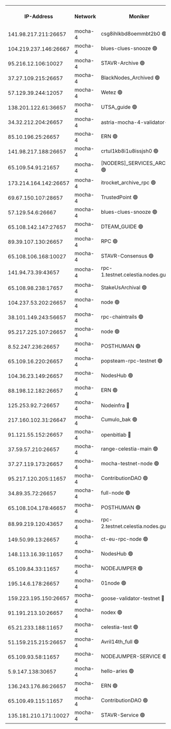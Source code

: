 


<table><tr><th>IP-Address</th><th>Network</th><th>Moniker</th><th>Latest Block Height</th><th>Earliest Block Height</th><th>Catching Up</th><th>Tx Index</th><th>Voting Power</th><th>Version</th><th>Scan Time</th></tr><tr><td>141.98.217.211:26657</td><td>mocha-4</td><td>csg8ihlkbd8oemmbt2b0 🟢</td><td>3029123</td><td>1</td><td>False</td><td>on</td><td>0</td><td>2.3.0</td><td>2024-10-30T07:27:34.282585915UTC</td></tr><tr><td>104.219.237.146:26667</td><td>mocha-4</td><td>blues-clues-snooze 🟢</td><td>3029123</td><td>1</td><td>False</td><td>off</td><td>0</td><td>2.2.0</td><td>2024-10-30T07:27:35.037922236UTC</td></tr><tr><td>95.216.12.106:10027</td><td>mocha-4</td><td>STAVR-Archive 🟢</td><td>3029123</td><td>1</td><td>False</td><td>on</td><td>0</td><td>2.3.0</td><td>2024-10-30T07:27:39.596276527UTC</td></tr><tr><td>37.27.109.215:26657</td><td>mocha-4</td><td>BlackNodes_Archived 🟢</td><td>3029123</td><td>1</td><td>False</td><td>off</td><td>0</td><td>2.3.0</td><td>2024-10-30T07:27:44.098596395UTC</td></tr><tr><td>57.129.39.244:12057</td><td>mocha-4</td><td>Wetez 🟢</td><td>3029123</td><td>1</td><td>False</td><td>off</td><td>0</td><td>2.3.0</td><td>2024-10-30T07:27:44.474090465UTC</td></tr><tr><td>138.201.122.61:36657</td><td>mocha-4</td><td>UTSA_guide 🟢</td><td>3029124</td><td>1</td><td>False</td><td>on</td><td>0</td><td>2.3.0</td><td>2024-10-30T07:27:46.929447879UTC</td></tr><tr><td>34.32.212.204:26657</td><td>mocha-4</td><td>astria-mocha-4-validator-1 🔴</td><td>3029124</td><td>1</td><td>False</td><td>on</td><td>10509044</td><td>2.2.0-arabica</td><td>2024-10-30T07:27:47.352535469UTC</td></tr><tr><td>85.10.196.25:26657</td><td>mocha-4</td><td>ERN 🟢</td><td>3029124</td><td>1</td><td>False</td><td>off</td><td>0</td><td>2.3.0</td><td>2024-10-30T07:27:55.987996969UTC</td></tr><tr><td>141.98.217.188:26657</td><td>mocha-4</td><td>crtul1kb8i1u8issjsh0 🟢</td><td>3029125</td><td>1</td><td>False</td><td>on</td><td>0</td><td>2.3.0</td><td>2024-10-30T07:28:02.970551809UTC</td></tr><tr><td>65.109.54.91:21657</td><td>mocha-4</td><td>[NODERS]_SERVICES_ARCHIVE 🟢</td><td>3029127</td><td>1</td><td>False</td><td>on</td><td>0</td><td>2.2.0-arabica</td><td>2024-10-30T07:28:22.762320685UTC</td></tr><tr><td>173.214.164.142:26657</td><td>mocha-4</td><td>itrocket_archive_rpc 🟢</td><td>3029128</td><td>1</td><td>False</td><td>on</td><td>0</td><td>2.3.0</td><td>2024-10-30T07:28:37.237790990UTC</td></tr><tr><td>69.67.150.107:28657</td><td>mocha-4</td><td>TrustedPoint 🟢</td><td>3029129</td><td>1</td><td>False</td><td>on</td><td>0</td><td>2.3.0</td><td>2024-10-30T07:28:50.666604735UTC</td></tr><tr><td>57.129.54.6:26667</td><td>mocha-4</td><td>blues-clues-snooze 🟢</td><td>3029129</td><td>1</td><td>False</td><td>off</td><td>0</td><td>2.2.0</td><td>2024-10-30T07:28:55.533435145UTC</td></tr><tr><td>65.108.142.147:27657</td><td>mocha-4</td><td>DTEAM_GUIDE 🟢</td><td>3029132</td><td>1</td><td>False</td><td>on</td><td>0</td><td>2.3.0</td><td>2024-10-30T07:29:28.360380725UTC</td></tr><tr><td>89.39.107.130:26657</td><td>mocha-4</td><td>RPC 🟢</td><td>3029132</td><td>1</td><td>False</td><td>on</td><td>0</td><td>2.3.0</td><td>2024-10-30T07:29:28.691393749UTC</td></tr><tr><td>65.108.106.168:10027</td><td>mocha-4</td><td>STAVR-Consensus 🟢</td><td>3029135</td><td>1</td><td>False</td><td>on</td><td>0</td><td>2.3.0</td><td>2024-10-30T07:29:53.338707842UTC</td></tr><tr><td>141.94.73.39:43657</td><td>mocha-4</td><td>rpc-1.testnet.celestia.nodes.guru 🟢</td><td>3029136</td><td>1</td><td>False</td><td>off</td><td>0</td><td>2.3.0</td><td>2024-10-30T07:30:07.220210145UTC</td></tr><tr><td>65.108.98.238:17657</td><td>mocha-4</td><td>StakeUsArchival 🟢</td><td>3029136</td><td>1</td><td>False</td><td>off</td><td>0</td><td>2.3.0</td><td>2024-10-30T07:30:07.648332289UTC</td></tr><tr><td>104.237.53.202:26657</td><td>mocha-4</td><td>node 🟢</td><td>3029136</td><td>1</td><td>False</td><td>on</td><td>0</td><td>2.3.0</td><td>2024-10-30T07:30:11.076752428UTC</td></tr><tr><td>38.101.149.243:56657</td><td>mocha-4</td><td>rpc-chaintrails 🟢</td><td>3029136</td><td>1</td><td>False</td><td>on</td><td>0</td><td>2.3.0</td><td>2024-10-30T07:30:14.578021154UTC</td></tr><tr><td>95.217.225.107:26657</td><td>mocha-4</td><td>node 🟢</td><td>3029136</td><td>1</td><td>False</td><td>on</td><td>0</td><td>2.3.0</td><td>2024-10-30T07:30:15.411944995UTC</td></tr><tr><td>8.52.247.236:26657</td><td>mocha-4</td><td>POSTHUMAN 🟢</td><td>3029137</td><td>1</td><td>False</td><td>on</td><td>0</td><td>2.3.0</td><td>2024-10-30T07:30:20.515978995UTC</td></tr><tr><td>65.109.16.220:26657</td><td>mocha-4</td><td>popsteam-rpc-testnet 🟢</td><td>3029138</td><td>1</td><td>False</td><td>on</td><td>0</td><td>2.3.0</td><td>2024-10-30T07:30:36.837508091UTC</td></tr><tr><td>104.36.23.149:26657</td><td>mocha-4</td><td>NodesHub 🟢</td><td>3029139</td><td>1</td><td>False</td><td>on</td><td>0</td><td>2.3.0</td><td>2024-10-30T07:30:43.220503166UTC</td></tr><tr><td>88.198.12.182:26657</td><td>mocha-4</td><td>ERN 🟢</td><td>3029139</td><td>1</td><td>False</td><td>off</td><td>0</td><td>2.2.0-arabica</td><td>2024-10-30T07:30:51.834798070UTC</td></tr><tr><td>125.253.92.7:26657</td><td>mocha-4</td><td>Nodeinfra 🔴</td><td>3029125</td><td>2070001</td><td>False</td><td>on</td><td>500001</td><td>2.2.0-arabica</td><td>2024-10-30T07:28:05.950549686UTC</td></tr><tr><td>217.160.102.31:26647</td><td>mocha-4</td><td>Cumulo_bak 🟢</td><td>3029134</td><td>2300001</td><td>False</td><td>on</td><td>0</td><td>2.3.0</td><td>2024-10-30T07:29:48.304167212UTC</td></tr><tr><td>91.121.55.152:26657</td><td>mocha-4</td><td>openbitlab 🔴</td><td>3029125</td><td>2533260</td><td>False</td><td>off</td><td>501058</td><td>2.2.0-arabica</td><td>2024-10-30T07:27:58.424888809UTC</td></tr><tr><td>37.59.57.210:26657</td><td>mocha-4</td><td>range-celestia-main 🟢</td><td>3029140</td><td>2589477</td><td>False</td><td>off</td><td>0</td><td>2.1.2</td><td>2024-10-30T07:30:54.212661059UTC</td></tr><tr><td>37.27.119.173:26657</td><td>mocha-4</td><td>mocha-testnet-node 🟢</td><td>3029135</td><td>2631379</td><td>False</td><td>on</td><td>0</td><td>2.3.0</td><td>2024-10-30T07:29:52.887874167UTC</td></tr><tr><td>95.217.120.205:11657</td><td>mocha-4</td><td>ContributionDAO 🟢</td><td>3029136</td><td>2723055</td><td>False</td><td>on</td><td>0</td><td>2.2.0-arabica</td><td>2024-10-30T07:30:13.659676408UTC</td></tr><tr><td>34.89.35.72:26657</td><td>mocha-4</td><td>full-node 🟢</td><td>3029137</td><td>2766149</td><td>False</td><td>on</td><td>0</td><td>2.1.2</td><td>2024-10-30T07:30:23.457505882UTC</td></tr><tr><td>65.108.104.178:46657</td><td>mocha-4</td><td>POSTHUMAN 🟢</td><td>3029127</td><td>2818501</td><td>False</td><td>off</td><td>0</td><td>2.1.2</td><td>2024-10-30T07:28:25.302297052UTC</td></tr><tr><td>88.99.219.120:43657</td><td>mocha-4</td><td>rpc-2.testnet.celestia.nodes.guru 🟢</td><td>3029134</td><td>2866275</td><td>False</td><td>on</td><td>0</td><td>2.3.0</td><td>2024-10-30T07:29:47.758711201UTC</td></tr><tr><td>149.50.99.13:26657</td><td>mocha-4</td><td>ct-eu-rpc-node 🟢</td><td>3029137</td><td>2906501</td><td>False</td><td>on</td><td>0</td><td>2.3.0</td><td>2024-10-30T07:30:20.915436231UTC</td></tr><tr><td>148.113.16.39:11657</td><td>mocha-4</td><td>NodesHub 🟢</td><td>3029130</td><td>2908196</td><td>False</td><td>on</td><td>0</td><td>2.3.0</td><td>2024-10-30T07:29:00.445294136UTC</td></tr><tr><td>65.109.84.33:11657</td><td>mocha-4</td><td>NODEJUMPER 🟢</td><td>3029136</td><td>2921400</td><td>False</td><td>off</td><td>0</td><td>2.2.0-arabica</td><td>2024-10-30T07:30:15.000451088UTC</td></tr><tr><td>195.14.6.178:26657</td><td>mocha-4</td><td>01node 🟢</td><td>3029131</td><td>2943001</td><td>False</td><td>on</td><td>0</td><td>2.3.0</td><td>2024-10-30T07:29:21.386212512UTC</td></tr><tr><td>159.223.195.150:26657</td><td>mocha-4</td><td>goose-validator-testnet 🔴</td><td>3029138</td><td>2944088</td><td>False</td><td>on</td><td>4014</td><td>2.2.0-arabica</td><td>2024-10-30T07:30:40.201403325UTC</td></tr><tr><td>91.191.213.10:26657</td><td>mocha-4</td><td>nodex 🟢</td><td>3029127</td><td>2954501</td><td>False</td><td>on</td><td>0</td><td>2.3.0</td><td>2024-10-30T07:28:32.490939147UTC</td></tr><tr><td>65.21.233.188:11657</td><td>mocha-4</td><td>celestia-test 🟢</td><td>3029136</td><td>2987110</td><td>False</td><td>on</td><td>0</td><td>2.3.0</td><td>2024-10-30T07:30:04.742094958UTC</td></tr><tr><td>51.159.215.215:26657</td><td>mocha-4</td><td>Avril14th_full 🟢</td><td>3029132</td><td>3022001</td><td>False</td><td>on</td><td>0</td><td>2.2.0-arabica</td><td>2024-10-30T07:29:23.838590640UTC</td></tr><tr><td>65.109.93.58:11657</td><td>mocha-4</td><td>NODEJUMPER-SERVICE 🟢</td><td>3029140</td><td>3027400</td><td>False</td><td>off</td><td>0</td><td>2.2.0-arabica</td><td>2024-10-30T07:31:01.080199441UTC</td></tr><tr><td>5.9.147.138:30657</td><td>mocha-4</td><td>hello-aries 🟢</td><td>3029128</td><td>3027501</td><td>False</td><td>off</td><td>0</td><td>2.3.0</td><td>2024-10-30T07:28:43.730204964UTC</td></tr><tr><td>136.243.176.86:26657</td><td>mocha-4</td><td>ERN 🟢</td><td>3029136</td><td>3027501</td><td>False</td><td>off</td><td>0</td><td>2.3.0</td><td>2024-10-30T07:30:10.055248722UTC</td></tr><tr><td>65.109.49.115:11657</td><td>mocha-4</td><td>ContributionDAO 🟢</td><td>3029129</td><td>3028090</td><td>False</td><td>off</td><td>0</td><td>2.2.0-arabica</td><td>2024-10-30T07:28:51.074874355UTC</td></tr><tr><td>135.181.210.171:10027</td><td>mocha-4</td><td>STAVR-Service 🟢</td><td>3029135</td><td>3028501</td><td>False</td><td>on</td><td>0</td><td>2.3.0</td><td>2024-10-30T07:30:04.363265648UTC</td></tr></table>
